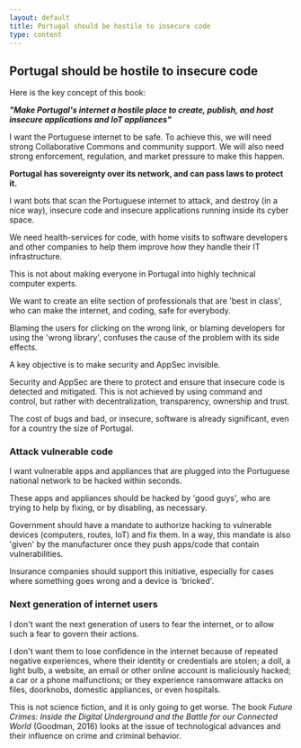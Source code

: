 ```yaml
---
layout: default
title: Portugal should be hostile to insecure code
type: content
---
```


## Portugal should be hostile to insecure code

Here is the key concept of this book:

_**"Make Portugal's internet a hostile place to create, publish, and host insecure applications and
IoT appliances"**_

I want the Portuguese internet to be safe. To achieve this, we will need strong Collaborative Commons and community support.
We will also need strong enforcement, regulation, and market pressure to make this happen.

**Portugal has sovereignty over its network, and can pass laws to protect it.**

I want bots that scan the Portuguese internet to attack, and destroy (in a nice way), insecure code and insecure applications running inside its cyber space.

We need health-services for code, with home visits to software developers and other companies to help them improve how they handle their IT infrastructure.

This is not about making everyone in Portugal into highly technical computer experts.

We want to create an elite section of professionals that are 'best in class', who can make the internet, and coding, safe for everybody.

Blaming the users for clicking on the wrong link, or blaming developers for using the 'wrong library', confuses the cause of the
problem with its side effects.

A key objective is to make security and AppSec invisible.

Security and AppSec are there to protect and ensure that insecure code is detected and mitigated. This is not achieved by using
command and control, but rather with decentralization, transparency, ownership and trust.

The cost of bugs and bad, or insecure, software is already significant, even for a country the size of Portugal.

### Attack vulnerable code

I want vulnerable apps and appliances that are plugged into the Portuguese national network to be hacked within seconds.

These apps and appliances should be hacked by 'good guys', who are trying to help by fixing, or by disabling, as necessary.

Government should have a mandate to authorize hacking to vulnerable devices (computers, routes, IoT) and fix them. In a way, this mandate is also 'given' by the manufacturer once they push apps/code that contain vulnerabilities.

Insurance companies should support this initiative, especially for cases where something goes wrong and a device is 'bricked'.

### Next generation of internet users

I don't want the next generation of users to fear the internet, or to allow such a fear to govern their actions.

I don't want them to lose confidence in the internet because of repeated negative experiences, where their identity or credentials are stolen; a doll, a light bulb, a website, an email or other online account is maliciously hacked; a car or a phone malfunctions; or they experience ransomware attacks on files, doorknobs, domestic appliances, or even hospitals. 

This is not science fiction, and it is only going to get worse. The book *Future Crimes: Inside the Digital Underground and the Battle for our Connected World* (Goodman, 2016) looks at the issue of technological advances and their influence on crime and criminal behavior.  

